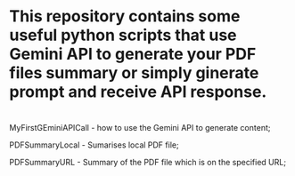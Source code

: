 # This repository contains some useful python scripts that use Gemini API to generate your PDF files summary or simply ginerate prompt and receive API response.
#
MyFirstGEminiAPICall - how to use the Gemini API to generate content; 

PDFSummaryLocal - Sumarises local PDF file; 

PDFSummaryURL - Summary of the PDF file which is on the specified URL; 

